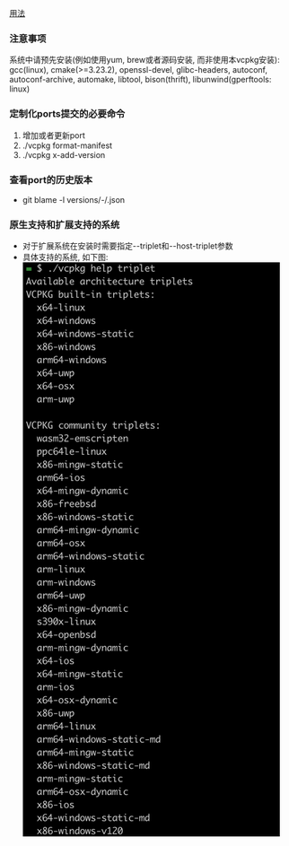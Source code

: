 [用法](README_official.md)

### 注意事项
系统中请预先安装(例如使用yum, brew或者源码安装, 而非使用本vcpkg安装): gcc(linux), cmake(>=3.23.2), openssl-devel, glibc-headers, autoconf, autoconf-archive, automake, libtool, bison(thrift), libunwind(gperftools: linux)  

### 定制化ports提交的必要命令
1. 增加或者更新port
2. ./vcpkg format-manifest
3. ./vcpkg x-add-version
### 查看port的历史版本
* git blame -l versions/<port-first-char>-/<portname>.json

### 原生支持和扩展支持的系统
* 对于扩展系统在安装时需要指定--triplet和--host-triplet参数
* 具体支持的系统, 如下图:  
![vcpkg_triplet.png](./readme/vcpkg_triplet.png)
